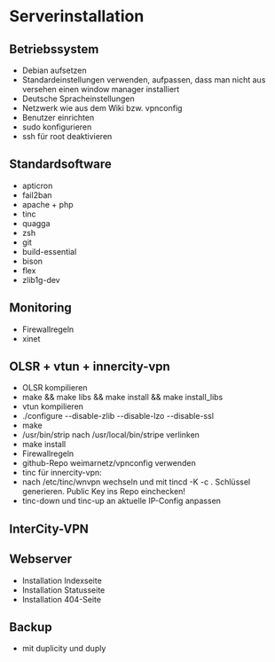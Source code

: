 Serverinstallation
==================

Betriebssystem
--------------
* Debian aufsetzen
* Standardeinstellungen verwenden, aufpassen, dass man nicht aus versehen einen window manager installiert
* Deutsche Spracheinstellungen
* Netzwerk wie aus dem Wiki bzw. vpnconfig
* Benutzer einrichten
* sudo konfigurieren
* ssh für root deaktivieren

Standardsoftware
----------------
* apticron
* fail2ban
* apache + php
* tinc
* quagga
* zsh
* git
* build-essential
* bison
* flex
* zlib1g-dev

Monitoring
----------
* Firewallregeln
* xinet

OLSR + vtun + innercity-vpn
---------------------------
* OLSR kompilieren
 * make && make libs && make install && make install_libs
* vtun kompilieren
 * ./configure --disable-zlib --disable-lzo --disable-ssl
 * make
 * /usr/bin/strip nach /usr/local/bin/stripe verlinken
 * make install
* Firewallregeln
* github-Repo weimarnetz/vpnconfig verwenden
 * tinc für innercity-vpn: 
  * nach /etc/tinc/wnvpn wechseln und mit tincd -K -c . Schlüssel generieren. Public Key ins Repo einchecken!
  * tinc-down und tinc-up an aktuelle IP-Config anpassen


InterCity-VPN
-------------


Webserver
---------
* Installation Indexseite
* Installation Statusseite
* Installation 404-Seite

Backup
------
* mit duplicity und duply

